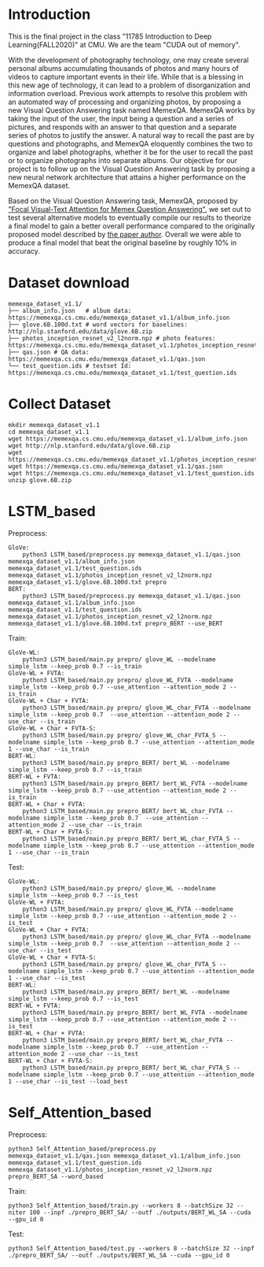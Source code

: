 # Introduction
This is the final project in the class "11785 Introduction to Deep Learning(FALL2020)" at CMU. We are the team "CUDA out of memory". 

With the development of photography technology, one may create several personal albums accumulating thousands of photos and many hours of videos to capture important events in their life. While that is a blessing in this new age of technology, it can lead to a problem of disorganization and information overload. Previous work attempts to resolve this problem with an automated way of processing and organizing photos, by proposing a new Visual Question Answering task named MemexQA. MemexQA works by taking the input of the user, the input being a question and a series of pictures, and responds with an answer to that question and a separate series of photos to justify the answer. A natural way to recall the past are by questions and photographs, and MemexQA eloquently combines the two to organize and label photographs, whether it be for the user to recall the past or to organize photographs into separate albums. Our objective for our project is to follow up on the Visual Question Answering task by proposing a new neural network architecture that attains a higher performance on the MemexQA dataset.

Based on the Visual Question Answering task, MemexQA, proposed by ["Focal Visual-Text Attention for Memex Question Answering"](https://ieeexplore.ieee.org/stamp/stamp.jsp?tp=&arnumber=8603827), we set out to test several alternative models to eventually compile our results to theorize a final model to gain a better overall performance compared to the originally proposed model described by [the paper author](https://github.com/JunweiLiang/MemexQA_StarterCode). Overall we were able to produce a final model that beat the original baseline by roughly 10% in accuracy. 

# Dataset download
	memexqa_dataset_v1.1/
	├── album_info.json   # album data: https://memexqa.cs.cmu.edu/memexqa_dataset_v1.1/album_info.json
	├── glove.6B.100d.txt # word vectors for baselines:  http://nlp.stanford.edu/data/glove.6B.zip
	├── photos_inception_resnet_v2_l2norm.npz # photo features: https://memexqa.cs.cmu.edu/memexqa_dataset_v1.1/photos_inception_resnet_v2_l2norm.npz
	├── qas.json # QA data: https://memexqa.cs.cmu.edu/memexqa_dataset_v1.1/qas.json
	└── test_question.ids # testset Id: https://memexqa.cs.cmu.edu/memexqa_dataset_v1.1/test_question.ids

# Collect Dataset
    mkdir memexqa_dataset_v1.1 
    cd memexqa_dataset_v1.1 
    wget https://memexqa.cs.cmu.edu/memexqa_dataset_v1.1/album_info.json
    wget http://nlp.stanford.edu/data/glove.6B.zip
    wget https://memexqa.cs.cmu.edu/memexqa_dataset_v1.1/photos_inception_resnet_v2_l2norm.npz
    wget https://memexqa.cs.cmu.edu/memexqa_dataset_v1.1/qas.json
    wget https://memexqa.cs.cmu.edu/memexqa_dataset_v1.1/test_question.ids
    unzip glove.6B.zip

# LSTM_based
Preprocess:
```
GloVe: 
    python3 LSTM_based/preprocess.py memexqa_dataset_v1.1/qas.json memexqa_dataset_v1.1/album_info.json memexqa_dataset_v1.1/test_question.ids memexqa_dataset_v1.1/photos_inception_resnet_v2_l2norm.npz memexqa_dataset_v1.1/glove.6B.100d.txt prepro
BERT:
    python3 LSTM_based/preprocess.py memexqa_dataset_v1.1/qas.json memexqa_dataset_v1.1/album_info.json memexqa_dataset_v1.1/test_question.ids memexqa_dataset_v1.1/photos_inception_resnet_v2_l2norm.npz memexqa_dataset_v1.1/glove.6B.100d.txt prepro_BERT --use_BERT
```
Train:
```
GloVe-WL: 
    python3 LSTM_based/main.py prepro/ glove_WL --modelname simple_lstm --keep_prob 0.7 --is_train
GloVe-WL + FVTA: 
    python3 LSTM_based/main.py prepro/ glove_WL_FVTA --modelname simple_lstm --keep_prob 0.7 --use_attention --attention_mode 2 --is_train
GloVe-WL + Char + FVTA: 
    python3 LSTM_based/main.py prepro/ glove_WL_char_FVTA --modelname simple_lstm --keep_prob 0.7  --use_attention --attention_mode 2 --use_char --is_train
GloVe-WL + Char + FVTA-S: 
    python3 LSTM_based/main.py prepro/ glove_WL_char_FVTA_S --modelname simple_lstm --keep_prob 0.7 --use_attention --attention_mode 1 --use_char --is_train
BERT-WL:
    python3 LSTM_based/main.py prepro_BERT/ bert_WL --modelname simple_lstm --keep_prob 0.7 --is_train
BERT-WL + FVTA:
    python3 LSTM_based/main.py prepro_BERT/ bert_WL_FVTA --modelname simple_lstm --keep_prob 0.7 --use_attention --attention_mode 2 --is_train
BERT-WL + Char + FVTA:
    python3 LSTM_based/main.py prepro_BERT/ bert_WL_char_FVTA --modelname simple_lstm --keep_prob 0.7  --use_attention --attention_mode 2 --use_char --is_train
BERT-WL + Char + FVTA-S:
    python3 LSTM_based/main.py prepro_BERT/ bert_WL_char_FVTA_S --modelname simple_lstm --keep_prob 0.7 --use_attention --attention_mode 1 --use_char --is_train
```

Test:
```
GloVe-WL:
    python3 LSTM_based/main.py prepro/ glove_WL --modelname simple_lstm --keep_prob 0.7 --is_test
GloVe-WL + FVTA:
    python3 LSTM_based/main.py prepro/ glove_WL_FVTA --modelname simple_lstm --keep_prob 0.7 --use_attention --attention_mode 2 --is_test
GloVe-WL + Char + FVTA:
    python3 LSTM_based/main.py prepro/ glove_WL_char_FVTA --modelname simple_lstm --keep_prob 0.7  --use_attention --attention_mode 2 --use_char --is_test
GloVe-WL + Char + FVTA-S:
    python3 LSTM_based/main.py prepro/ glove_WL_char_FVTA_S --modelname simple_lstm --keep_prob 0.7 --use_attention --attention_mode 1 --use_char --is_test
BERT-WL:
    python3 LSTM_based/main.py prepro_BERT/ bert_WL --modelname simple_lstm --keep_prob 0.7 --is_test
BERT-WL + FVTA:
    python3 LSTM_based/main.py prepro_BERT/ bert_WL_FVTA --modelname simple_lstm --keep_prob 0.7 --use_attention --attention_mode 2 --is_test
BERT-WL + Char + FVTA:
    python3 LSTM_based/main.py prepro_BERT/ bert_WL_char_FVTA --modelname simple_lstm --keep_prob 0.7  --use_attention --attention_mode 2 --use_char --is_test
BERT-WL + Char + FVTA-S:
    python3 LSTM_based/main.py prepro_BERT/ bert_WL_char_FVTA_S --modelname simple_lstm --keep_prob 0.7 --use_attention --attention_mode 1 --use_char --is_test --load_best
```

# Self_Attention_based
Preprocess:
```
python3 Self_Attention_based/preprocess.py memexqa_dataset_v1.1/qas.json memexqa_dataset_v1.1/album_info.json memexqa_dataset_v1.1/test_question.ids memexqa_dataset_v1.1/photos_inception_resnet_v2_l2norm.npz prepro_BERT_SA --word_based
```
Train:
```
python3 Self_Attention_based/train.py --workers 8 --batchSize 32 --niter 100 --inpf ./prepro_BERT_SA/ --outf ./outputs/BERT_WL_SA --cuda --gpu_id 0
```
Test:
```
python3 Self_Attention_based/test.py --workers 8 --batchSize 32 --inpf ./prepro_BERT_SA/ --outf ./outputs/BERT_WL_SA --cuda --gpu_id 0
```
